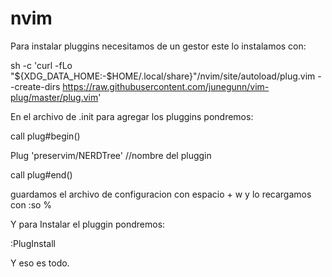 # nvim

Para instalar pluggins necesitamos de un gestor este lo instalamos con:

sh -c 'curl -fLo "${XDG_DATA_HOME:-$HOME/.local/share}"/nvim/site/autoload/plug.vim --create-dirs
https://raw.githubusercontent.com/junegunn/vim-plug/master/plug.vim'

En el archivo de .init para agregar los pluggins pondremos:

call plug#begin()

Plug 'preservim/NERDTree' //nombre del pluggin 

call plug#end()

guardamos el archivo de configuracion con espacio + w y lo recargamos con :so %

Y para Instalar el pluggin pondremos:

:PlugInstall

Y eso es todo.
